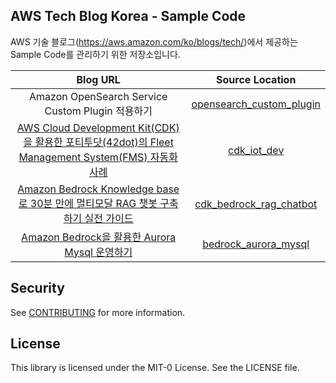 ## AWS Tech Blog Korea - Sample Code
AWS 기술 블로그(<https://aws.amazon.com/ko/blogs/tech/>)에서 제공하는 Sample Code를 관리하기 위한 저장소입니다.

|Blog URL| Source Location |
|:---:|:---:|
|Amazon OpenSearch Service Custom Plugin 적용하기 | [opensearch_custom_plugin](opensearch_custom_plugin)|
| [AWS Cloud Development Kit(CDK)을 활용한 포티투닷(42dot)의 Fleet Management System(FMS) 자동화 사례](https://42dotblog.oopy.io/b76a51b3-32ae-4313-9da7-3ab35ba122ce) | [cdk_iot_dev](cdk_iot_dev)|
| [Amazon Bedrock Knowledge base로 30분 만에 멀티모달 RAG 챗봇 구축하기 실전 가이드]() | [cdk_bedrock_rag_chatbot](cdk_bedrock_rag_chatbot)|
| [Amazon Bedrock을 활용한 Aurora Mysql 운영하기]() | [bedrock_aurora_mysql](bedrock_aurora_mysql)|

## Security

See [CONTRIBUTING](CONTRIBUTING.md#security-issue-notifications) for more information.

## License

This library is licensed under the MIT-0 License. See the LICENSE file.

